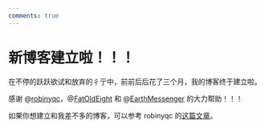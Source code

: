 ```yaml
---
comments: true
---
```


# 新博客建立啦！！！

在不停的跃跃欲试和放弃的彳亍中，前前后后花了三个月，我的博客终于建立啦。

感谢 @[robinyqc](https://robinyqc.cn)，@[FatOldEight](https://fat-old-eight.github.io/) 和 @[EarthMessenger](https://blog.earthmessenger.xyz/) 的大力帮助！！！

如果你想建立和我差不多的博客，可以参考 robinyqc 的[这篇文章](https://robinyqc.cn/blogs/blogrepo/MkDocs%20%E5%9B%BD%E5%86%85%E6%90%AD%E5%BB%BA%E5%8F%82%E8%80%83%E6%89%8B%E5%86%8C)。